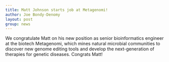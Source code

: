```yaml
---
title: Matt Johnson starts job at Metagenomi!
author: Joe Bondy-Denomy
layout: post
group: news
---
```

We congratulate Matt on his new position as senior bioinformatics engineer at the biotech Metagenomi, which mines natural microbial communities to discover new genome editing tools and develop the next-generation of therapies for genetic diseases. Congrats Matt!
